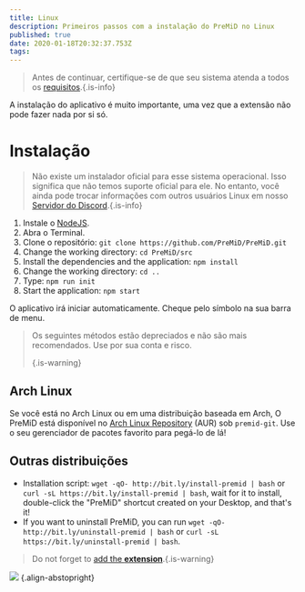 ```yaml
---
title: Linux
description: Primeiros passos com a instalação do PreMiD no Linux
published: true
date: 2020-01-18T20:32:37.753Z
tags:
---
```


> Antes de continuar, certifique-se de que seu sistema atenda a todos os [requisitos](/install/requirements).{.is-info}

A instalação do aplicativo é muito importante, uma vez que a extensão não pode fazer nada por si só.

# Instalação
> Não existe um instalador oficial para esse sistema operacional. Isso significa que não temos suporte oficial para ele. No entanto, você ainda pode trocar informações com outros usuários Linux em nosso [ Servidor do Discord](https://discord.gg/premid/).{.is-info}

1. Instale o [NodeJS](https://nodejs.org/en/).
2. Abra o Terminal.
3. Clone o repositório: `git clone https://github.com/PreMiD/PreMiD.git`
4. Change the working directory: `cd PreMiD/src`
5. Install the dependencies and the application: `npm install`
6. Change the working directory: `cd ..`
7. Type: `npm run init`
8. Start the application: `npm start`

O aplicativo irá iniciar automaticamente. Cheque pelo símbolo na sua barra de menu.

> Os seguintes métodos estão depreciados e não são mais recomendados. Use por sua conta e risco. 
> 
> {.is-warning}

## Arch Linux
Se você está no Arch Linux ou em uma distribuição baseada em Arch, O PreMiD está disponível no [Arch Linux Repository](https://aur.archlinux.org/packages/premid-git/) (AUR) sob `premid-git`. Use o seu gerenciador de pacotes favorito para pegá-lo de lá!

## Outras distribuições
- Installation script: `wget -qO- http://bit.ly/install-premid | bash` or `curl -sL https://bit.ly/install-premid | bash`, wait for it to install, double-click the "PreMiD" shortcut created on your Desktop, and that's it!
- If you want to uninstall PreMiD, you can run `wget -qO- http://bit.ly/uninstall-premid | bash` or `curl -sL https://bit.ly/uninstall-premid | bash`.

> Do not forget to [add the **extension**](/install).{.is-warning}

![](https://a.icons8.com/TqgWTTfw/Oy7xHF/svg.svg) {.align-abstopright}